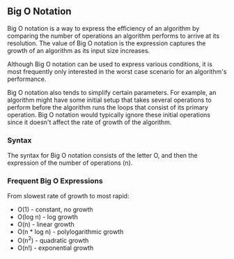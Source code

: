 ## Big O Notation

Big O notation is a way to express the efficiency of an algorithm by comparing the number of operations an algorithm performs to arrive at its resolution. The value of Big O notation is the expression captures the growth of an algorithm as its input size increases.

Although Big O notation can be used to express various conditions, it is most frequently only interested in the worst case scenario for an algorithm's performance.

Big O notation also tends to simplify certain parameters. For example, an algorithm might have some initial setup that takes several operations to perform before the algorithm runs the loops that consist of its primary operation. Big O notation would typically ignore these initial operations since it doesn't affect the rate of growth of the algorithm.

### Syntax

The syntax for Big O notation consists of the letter O, and then the expression of the number of operations (n).

### Frequent Big O Expressions

From slowest rate of growth to most rapid:

* O(1) - constant, no growth
* O(log n) - log growth
* O(n) - linear growth
* O(n * log n) - polylogarithmic growth
* O(n<sup>2</sup>) - quadratic growth
* O(n!) - exponential growth

